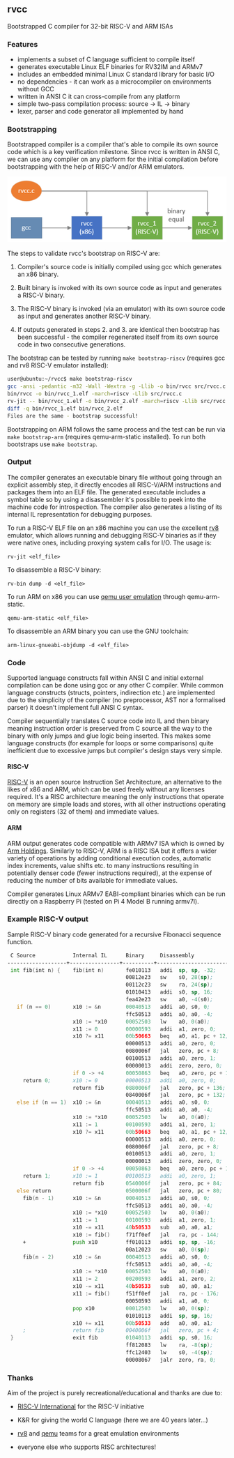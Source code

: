 ## rvcc

Bootstrapped C compiler for 32-bit RISC-V and ARM ISAs

### Features

* implements a subset of C language sufficient to compile itself
* generates executable Linux ELF binaries for RV32IM and ARMv7
* includes an embedded minimal Linux C standard library for basic I/O
* no dependencies - it can work as a microcompiler on environments without GCC
* written in ANSI C it can cross-compile from any platform
* simple two-pass compilation process: source -> IL -> binary
* lexer, parser and code generator all implemented by hand

### Bootstrapping

Bootstrapped compiler is a compiler that's able to compile its own source code which is a key verification milestone. Since rvcc is written in ANSI C, we can use any compiler on any platform for the initial compilation before bootstrapping with the help of RISC-V and/or ARM emulators.

![diagram](bootstrap.png)

The steps to validate rvcc's bootstrap on RISC-V are:

1. Compiler's source code is initially compiled using gcc which generates an x86 binary.

2. Built binary is invoked with its own source code as input and generates a RISC-V binary.

3. The RISC-V binary is invoked (via an emulator) with its own source code as input and generates another RISC-V binary.

4. If outputs generated in steps 2. and 3. are identical then bootstrap has been successful - the compiler regenerated itself from its own source code in two consecutive generations.

The bootstrap can be tested by running ```make bootstrap-riscv``` (requires gcc and rv8 RISC-V emulator installed):

```sh
user@ubuntu:~/rvcc$ make bootstrap-riscv
gcc -ansi -pedantic -m32 -Wall -Wextra -g -Llib -o bin/rvcc src/rvcc.c
bin/rvcc -o bin/rvcc_1.elf -march=riscv -Llib src/rvcc.c
rv-jit -- bin/rvcc_1.elf -o bin/rvcc_2.elf -march=riscv -Llib src/rvcc.c
diff -q bin/rvcc_1.elf bin/rvcc_2.elf
Files are the same - bootstrap successful!
```

Bootstrapping on ARM follows the same process and the test can be run via ```make bootstrap-arm``` (requires qemu-arm-static installed). To run both bootstraps use ```make bootstrap```.

### Output

The compiler generates an executable binary file without going through an explicit assembly step, it directly encodes all
RISC-V/ARM instructions and packages them into an ELF file.
The generated executable includes a symbol table so by using a disassembler it's possible to
peek into the machine code for introspection. The compiler also generates a listing of its internal
IL representation for debugging purposes.

To run a RISC-V ELF file on an x86 machine you can use the excellent [rv8](https://github.com/rv8-io/rv8)
emulator, which allows running and debugging RISC-V binaries as if they were native ones,
including proxying system calls for I/O. The usage is:

`rv-jit <elf_file>`

To disassemble a RISC-V binary:

`rv-bin dump -d <elf_file>`

To run ARM on x86 you can use [qemu user emulation](https://wiki.debian.org/QemuUserEmulation) through qemu-arm-static.

`qemu-arm-static <elf_file>`

To disassemble an ARM binary you can use the GNU toolchain:

`arm-linux-gnueabi-objdump -d <elf_file>`

### Code

Supported language constructs fall within ANSI C and initial external compilation can be done using gcc or any other
C compiler. While common language constructs (structs, pointers, indirection etc.) are implemented due
to the simplicity of the compiler (no preprocessor, AST nor a formalised parser) it doesn't implement full ANSI C syntax.

Compiler sequentially translates C source code into IL and then binary meaning instruction order is preserved from C source
all the way to the binary with only jumps and glue logic being inserted. This makes some language constructs
(for example for loops or some comparisons) quite inefficient due to excessive jumps but compiler's design stays very simple.

#### RISC-V

[RISC-V](https://en.wikipedia.org/wiki/RISC-V) is an open source Instruction Set Architecture,
an alternative to the likes of x86 and ARM, which can be used freely without any licenses required. It's a RISC
architecture meaning the only instructions that operate on memory are simple loads and stores, with all
other instructions operating only on registers (32 of them) and immediate values.

#### ARM

ARM output generates code compatible with ARMv7 ISA which is owned by [Arm Holdings](https://www.arm.com/). Similarly to RISC-V,
ARM is a RISC ISA but it offers a wider variety of operations by adding conditional execution codes, automatic index increments, 
value shifts etc. to many instructions resulting in potentially denser code (fewer instructions required), at the expense of reducing
the number of bits available for immediate values.

Compiler generates Linux ARMv7 EABI-compliant binaries which can be run directly on a Raspberry Pi (tested on Pi 4 Model B running armv7l).

### Example RISC-V output

Sample RISC-V binary code generated for a recursive Fibonacci sequence function.

```asm
 C Source            Internal IL      Binary     Disassembly                Comment
-------------------+----------------+----------+--------------------------+--------------------------------------
 int fib(int n) {    fib(int n)       fe010113   addi  sp, sp, -32;         reserve stack space for function
                                      00812e23   sw    s0, 28(sp);            store previous frame
                                      00112c23   sw    ra, 24(sp);            store return address
                                      01010413   addi  s0, sp, 16;            set new frame location
                                      fea42e23   sw    a0, -4(s0);            store parameter on stack
   if (n == 0)       x10 := &n        00040513   addi  a0, s0, 0;           get address of variable n
                                      ffc50513   addi  a0, a0, -4;                     
                     x10 := *x10      00052503   lw    a0, 0(a0);           read value from address into a0
                     x11 := 0         00000593   addi  a1, zero, 0;         set a1 to zero
                     x10 ?= x11       00b50663   beq   a0, a1, pc + 12;     compare a0 with a1, if equal jump +3
                                      00000513   addi  a0, zero, 0;           set a0 to zero
                                      0080006f   jal   zero, pc + 8;          skip next instruction
                                      00100513   addi  a0, zero, 1;           set a0 to one
                                      00000013   addi  zero, zero, 0;                 
                     if 0 -> +4       00050863   beq   a0, zero, pc + 16;   if a0 is zero, jump forward
     return 0;       x10 := 0         00000513   addi  a0, zero, 0;         else set return value to zero 
                     return fib       0880006f   jal   zero, pc + 136;        jump to function exit
                                      0840006f   jal   zero, pc + 132;            
   else if (n == 1)  x10 := &n        00040513   addi  a0, s0, 0;           get address of variable n
                                      ffc50513   addi  a0, a0, -4;                   
                     x10 := *x10      00052503   lw    a0, 0(a0);           read value from address into a0
                     x11 := 1         00100593   addi  a1, zero, 1;         set a1 to one
                     x10 ?= x11       00b50663   beq   a0, a1, pc + 12;     compare a0 with a1, if equal jump +3
                                      00000513   addi  a0, zero, 0;           set a0 to zero
                                      0080006f   jal   zero, pc + 8;          skip next instruction
                                      00100513   addi  a0, zero, 1;           set a0 to one
                                      00000013   addi  zero, zero, 0;                       
                     if 0 -> +4       00050863   beq   a0, zero, pc + 16;   if a0 is zero, jump forward
     return 1;       x10 := 1         00100513   addi  a0, zero, 1;         else set return value to one
                     return fib       0540006f   jal   zero, pc + 84;         jump to function exit
   else return                        0500006f   jal   zero, pc + 80;                  
     fib(n - 1)      x10 := &n        00040513   addi  a0, s0, 0;           get address of variable n
                                      ffc50513   addi  a0, a0, -4;                       
                     x10 := *x10      00052503   lw    a0, 0(a0);           read value from address into a0
                     x11 := 1         00100593   addi  a1, zero, 1;         set a1 to one
                     x10 -= x11       40b50533   sub   a0, a0, a1;          subtract a1 from a0
                     x10 := fib()     f71ff0ef   jal   ra, pc - 144;        call function fib() into a0
     +               push x10         ff010113   addi  sp, sp, -16;         store result on stack
                                      00a12023   sw    a0, 0(sp);                     
     fib(n - 2)      x10 := &n        00040513   addi  a0, s0, 0;           get address of variable n
                                      ffc50513   addi  a0, a0, -4;                 
                     x10 := *x10      00052503   lw    a0, 0(a0);           read value from address into a0
                     x11 := 2         00200593   addi  a1, zero, 2;         set a1 to two
                     x10 -= x11       40b50533   sub   a0, a0, a1;          subtract a1 from a0
                     x11 := fib()     f51ff0ef   jal   ra, pc - 176;        call function fib() into a1
                                      00050593   addi  a1, a0, 0;                              
                     pop x10          00012503   lw    a0, 0(sp);           retrieve result off stack into a0
                                      01010113   addi  sp, sp, 16;                       
                     x10 += x11       00b50533   add   a0, a0, a1;          add a1 to a0
     ;               return fib       0040006f   jal   zero, pc + 4;        jump to function exit
 }                   exit fib         01040113   addi  sp, s0, 16;          trim stack space
                                      ff812083   lw    ra, -8(sp);          recover return address
                                      ffc12403   lw    s0, -4(sp);          recover previous frame
                                      00008067   jalr  zero, ra, 0;         return from function
```

### Thanks

Aim of the project is purely recreational/educational and thanks are due to:

* [RISC-V International](https://riscv.org/) for the RISC-V initiative

* K&R for giving the world C language (here we are 40 years later...)

* [rv8](https://github.com/rv8-io/rv8) and [qemu](https://www.qemu.org/) teams for a great emulation environments

* everyone else who supports RISC architectures!
